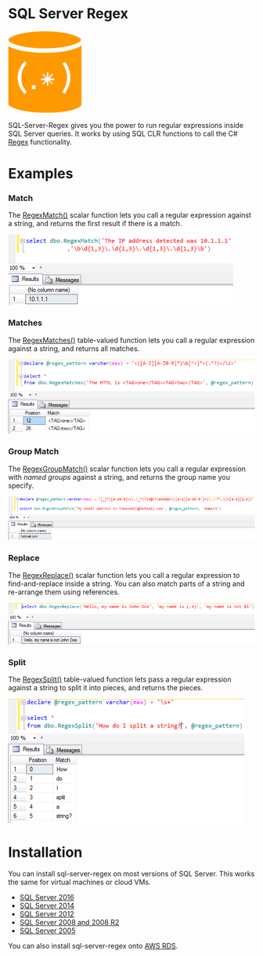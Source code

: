 # SQL Server Regex

![SQL Regex Logo](/images/sql-regex-logo.png)

SQL-Server-Regex gives you the power to run regular expressions inside SQL Server queries. It works by using SQL CLR functions to call the C# [Regex](https://msdn.microsoft.com/en-us/library/system.text.regularexpressions.regex.aspx) functionality.

# Examples

### Match

The [RegexMatch()](/examples/match.md) scalar function lets you call a regular expression against a string, and returns the first result if there is a match.

![Match SSMS example](/images/match-1.png)

### Matches

The [RegexMatches()](/examples/matches.md) table-valued function lets you call a regular expression against a string, and returns all matches.

![Matches SSMS example](/images/matches-1.png)

### Group Match

The [RegexGroupMatch()](/examples/group-match.md) scalar function lets you call a regular expression with *named groups* against a string, and returns the group name you specify.

![Group Match SSMS example](/images/groupmatch-1.png)

### Replace

The [RegexReplace()](/examples/replace.md) scalar function lets you call a regular expression to find-and-replace inside a string. You can also match parts of a string and re-arrange them using references.

![Replace SSMS example](/images/replace-1.png)

### Split

The [RegexSplit()](/examples/split.md) table-valued function lets pass a regular expression against a string to split it into pieces, and returns the pieces.

![Split SSMS example](/images/split-1.png)


# Installation

You can install sql-server-regex on most versions of SQL Server. This works the same for virtual machines or cloud VMs.

* [SQL Server 2016](/install/sql-2016.md)
* [SQL Server 2014](/install/sql-2014.md)
* [SQL Server 2012](/install/sql-2012.md)
* [SQL Server 2008 and 2008 R2](/install/sql-2008.md)
* [SQL Server 2005](/install/sql-2005.md)

You can also install sql-server-regex onto [AWS RDS](/install/aws-rds.md).